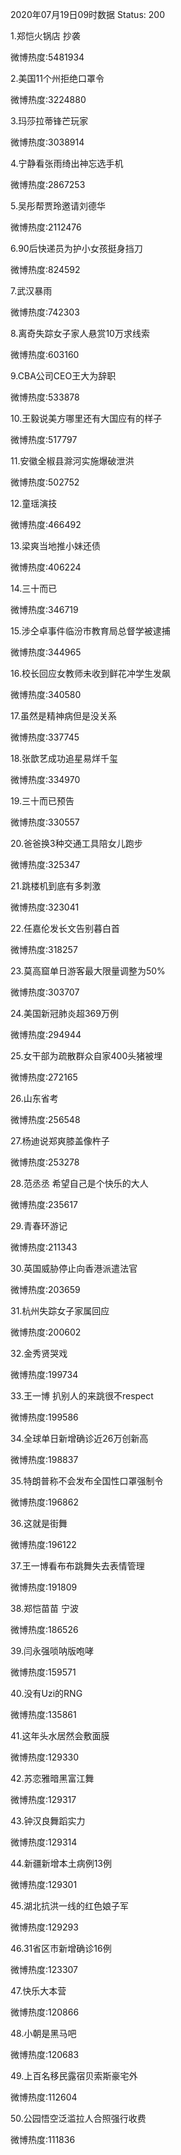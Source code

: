 2020年07月19日09时数据
Status: 200

1.郑恺火锅店 抄袭

微博热度:5481934

2.美国11个州拒绝口罩令

微博热度:3224880

3.玛莎拉蒂锋芒玩家

微博热度:3038914

4.宁静看张雨绮出神忘选手机

微博热度:2867253

5.吴彤帮贾玲邀请刘德华

微博热度:2112476

6.90后快递员为护小女孩挺身挡刀

微博热度:824592

7.武汉暴雨

微博热度:742303

8.离奇失踪女子家人悬赏10万求线索

微博热度:603160

9.CBA公司CEO王大为辞职

微博热度:533878

10.王毅说美方哪里还有大国应有的样子

微博热度:517797

11.安徽全椒县滁河实施爆破泄洪

微博热度:502752

12.童瑶演技

微博热度:466492

13.梁爽当地推小妹还债

微博热度:406224

14.三十而已

微博热度:346719

15.涉仝卓事件临汾市教育局总督学被逮捕

微博热度:344965

16.校长回应女教师未收到鲜花冲学生发飙

微博热度:340580

17.虽然是精神病但是没关系

微博热度:337745

18.张歆艺成功追星易烊千玺

微博热度:334970

19.三十而已预告

微博热度:330557

20.爸爸换3种交通工具陪女儿跑步

微博热度:325347

21.跳楼机到底有多刺激

微博热度:323041

22.任嘉伦发长文告别暮白首

微博热度:318257

23.莫高窟单日游客最大限量调整为50%

微博热度:303707

24.美国新冠肺炎超369万例

微博热度:294944

25.女干部为疏散群众自家400头猪被埋

微博热度:272165

26.山东省考

微博热度:256548

27.杨迪说郑爽膝盖像杵子

微博热度:253278

28.范丞丞 希望自己是个快乐的大人

微博热度:235617

29.青春环游记

微博热度:211343

30.英国威胁停止向香港派遣法官

微博热度:203659

31.杭州失踪女子家属回应

微博热度:200602

32.金秀贤哭戏

微博热度:199734

33.王一博 扒别人的来跳很不respect

微博热度:199586

34.全球单日新增确诊近26万创新高

微博热度:198837

35.特朗普称不会发布全国性口罩强制令

微博热度:196862

36.这就是街舞

微博热度:196122

37.王一博看布布跳舞失去表情管理

微博热度:191809

38.郑恺苗苗 宁波

微博热度:186526

39.闫永强唢呐版咆哮

微博热度:159571

40.没有Uzi的RNG

微博热度:135861

41.这年头水居然会敷面膜

微博热度:129330

42.苏恋雅暗黑富江舞

微博热度:129317

43.钟汉良舞蹈实力

微博热度:129314

44.新疆新增本土病例13例

微博热度:129301

45.湖北抗洪一线的红色娘子军

微博热度:129293

46.31省区市新增确诊16例

微博热度:123307

47.快乐大本营

微博热度:120866

48.小朝是黑马吧

微博热度:120683

49.上百名移民露宿贝索斯豪宅外

微博热度:112604

50.公园悟空泛滥拉人合照强行收费

微博热度:111836

